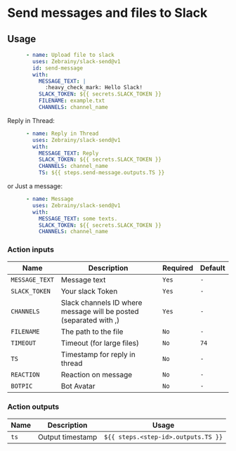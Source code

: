 # Send messages and files to Slack

## Usage


```yml
      - name: Upload file to slack
        uses: Zebrainy/slack-send@v1
        id: send-message
        with:
          MESSAGE_TEXT: |
            :heavy_check_mark: Hello Slack! 
          SLACK_TOKEN: ${{ secrets.SLACK_TOKEN }}
          FILENAME: example.txt
          CHANNELS: channel_name
```

Reply in Thread:
```yml
      - name: Reply in Thread
        uses: Zebrainy/slack-send@v1
        with:
          MESSAGE_TEXT: Reply
          SLACK_TOKEN: ${{ secrets.SLACK_TOKEN }}
          CHANNELS: channel_name
          TS: ${{ steps.send-message.outputs.TS }}
```

or Just a message:
```yml
      - name: Message
        uses: Zebrainy/slack-send@v1
        with:
          MESSAGE_TEXT: some texts.
          SLACK_TOKEN: ${{ secrets.SLACK_TOKEN }}
          CHANNELS: channel_name
```

### Action inputs

| Name | Description | Required | Default |
| --- | --- | --- | --- |
| `MESSAGE_TEXT` | Message text | `Yes` | `-` |
| `SLACK_TOKEN` | Your slack Token | `Yes` | `-` |
| `CHANNELS` | Slack channels ID where message will be posted (separated with ,) | `Yes` | `-` |
| `FILENAME` | The path to the file | `No` | `-` |
| `TIMEOUT` | Timeout (for large files) | `No` | `74` |
| `TS` | Timestamp for reply in thread  | `No` | `-` |
| `REACTION` | Reaction on message | `No` | `-` |
| `BOTPIC` | Bot Avatar | `No` | `-` |

### Action outputs

| Name | Description | Usage |
| --- | --- | --- |
| `ts` | Output timestamp | `${{ steps.<step-id>.outputs.TS }}` |
